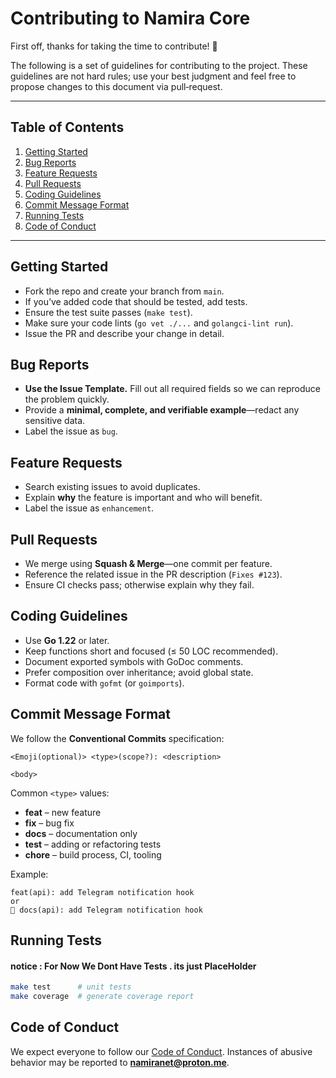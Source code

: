 # Contributing to Namira Core

First off, thanks for taking the time to contribute! :tada:

The following is a set of guidelines for contributing to the project. These guidelines are not hard rules; use your best judgment and feel free to propose changes to this document via pull‑request.

---

## Table of Contents

1. [Getting Started](#getting-started)
2. [Bug Reports](#bug-reports)
3. [Feature Requests](#feature-requests)
4. [Pull Requests](#pull-requests)
5. [Coding Guidelines](#coding-guidelines)
6. [Commit Message Format](#commit-message-format)
7. [Running Tests](#running-tests)
8. [Code of Conduct](#code-of-conduct)

---

## Getting Started

* Fork the repo and create your branch from `main`.
* If you’ve added code that should be tested, add tests.
* Ensure the test suite passes (`make test`).
* Make sure your code lints (`go vet ./...` and `golangci-lint run`).
* Issue the PR and describe your change in detail.

## Bug Reports

* **Use the Issue Template.** Fill out all required fields so we can reproduce the problem quickly.
* Provide a **minimal, complete, and verifiable example**—redact any sensitive data.
* Label the issue as `bug`.

## Feature Requests

* Search existing issues to avoid duplicates.
* Explain **why** the feature is important and who will benefit.
* Label the issue as `enhancement`.

## Pull Requests

* We merge using **Squash & Merge**—one commit per feature.
* Reference the related issue in the PR description (`Fixes #123`).
* Ensure CI checks pass; otherwise explain why they fail.

## Coding Guidelines

* Use **Go 1.22** or later.
* Keep functions short and focused (≤ 50 LOC recommended).
* Document exported symbols with GoDoc comments.
* Prefer composition over inheritance; avoid global state.
* Format code with `gofmt` (or `goimports`).

## Commit Message Format

We follow the **Conventional Commits** specification:


```
<Emoji(optional)> <type>(scope?): <description>

<body>
```

Common `<type>` values:

* **feat** – new feature
* **fix** – bug fix
* **docs** – documentation only
* **test** – adding or refactoring tests
* **chore** – build process, CI, tooling

Example:

```
feat(api): add Telegram notification hook
or
📝 docs(api): add Telegram notification hook
```

## Running Tests

#### notice : For Now We Dont Have Tests . its just PlaceHolder 
```bash
make test      # unit tests 
make coverage  # generate coverage report
```

## Code of Conduct

We expect everyone to follow our [Code of Conduct](CODE_OF_CONDUCT.md). Instances of abusive behavior may be reported to **namiranet@proton.me**.
